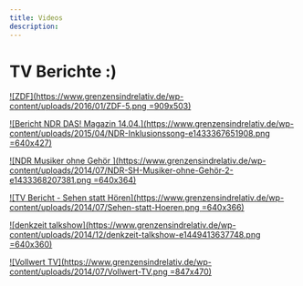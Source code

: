 ```yaml
---
title: Videos
description: 
---
```

# TV Berichte :)

[![ZDF](https://www.grenzensindrelativ.de/wp-content/uploads/2016/01/ZDF-5.png =909x503)](https://www.zdf.de/ZDFmediathek/beitrag/video/2650818/Kunst-bewegt#/beitrag/video/2650818/Kunst-bewegt)

[![Bericht NDR DAS! Magazin 14.04.](https://www.grenzensindrelativ.de/wp-content/uploads/2015/04/NDR-Inklusionssong-e1433367651908.png =640x427)](https://www.youtube.com/watch?v=BPQpJT0kyMw)

[![NDR Musiker ohne Gehör ](https://www.grenzensindrelativ.de/wp-content/uploads/2014/07/NDR-SH-Musiker-ohne-Gehör-2-e1433368207381.png =640x364)](https://www.youtube.com/watch?v=7RohEwmDdXY)

[![TV Bericht - Sehen statt Hören](https://www.grenzensindrelativ.de/wp-content/uploads/2014/07/Sehen-statt-Hoeren.png =640x366)](https://www.youtube.com/watch?v=XCACmrTMky8)

[![denkzeit talkshow](https://www.grenzensindrelativ.de/wp-content/uploads/2014/12/denkzeit-talkshow-e1449413637748.png =640x360)](https://www.br.de/mediathek/video/sendungen/denkzeit/talk-im-max-100.html)

[![Vollwert TV](https://www.grenzensindrelativ.de/wp-content/uploads/2014/07/Vollwert-TV.png =847x470)](https://www.youtube.com/watch?v=LlIbuEv-7AM)
